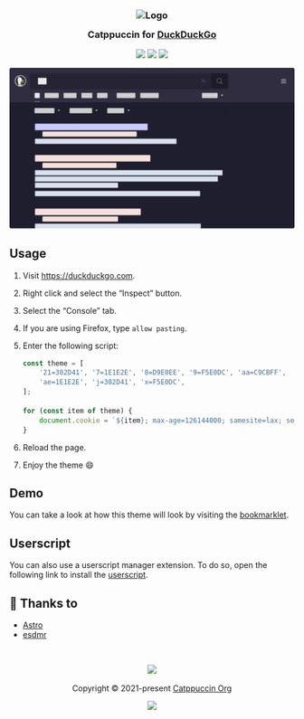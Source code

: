 <h3 align="center">
	<img src="https://raw.githubusercontent.com/catppuccin/catppuccin/main/assets/logos/exports/1544x1544_circle.png" width="100" alt="Logo"/><br/>
	<img src="https://raw.githubusercontent.com/catppuccin/catppuccin/main/assets/misc/transparent.png" height="30" width="0px"/>
	Catppuccin for <a href="https://duckduckgo.com">DuckDuckGo</a>
	<img src="https://raw.githubusercontent.com/catppuccin/catppuccin/main/assets/misc/transparent.png" height="30" width="0px"/>
</h3>

<p align="center">
	<a href="https://github.com/catppuccin/duckduckgo/stargazers"><img src="https://img.shields.io/github/stars/catppuccin/duckduckgo?colorA=363a4f&colorB=b7bdf8&style=for-the-badge"></a>
	<a href="https://github.com/catppuccin/duckduckgo/issues"><img src="https://img.shields.io/github/issues/catppuccin/duckduckgo?colorA=363a4f&colorB=f5a97f&style=for-the-badge"></a>
	<a href="https://github.com/catppuccin/duckduckgo/contributors"><img src="https://img.shields.io/github/contributors/catppuccin/duckduckgo?colorA=363a4f&colorB=a6da95&style=for-the-badge"></a>
</p>

![DuckDuckGo Theme Preview](assets/preview.png)

## Usage

1. Visit <https://duckduckgo.com>.
2. Right click and select the “Inspect” button.
3. Select the “Console” tab.
4. If you are using Firefox, type `allow pasting`.
5. Enter the following script:

	```js
	const theme = [
		'21=302D41', '7=1E1E2E', '8=D9E0EE', '9=F5E0DC', 'aa=C9CBFF',
		'ae=1E1E2E', 'j=302D41', 'x=F5E0DC',
	];

	for (const item of theme) {
		document.cookie = `${item}; max-age=126144000; samesite=lax; secure`;
	}
	```

6. Reload the page.
7. Enjoy the theme 😄

## Demo

You can take a look at how this theme will look by visiting the
[bookmarklet](https://duckduckgo.com/?k21=302D41&k7=1E1E2E&k8=D9E0EE&k9=F5E0DC&kaa=C9CBFF&kae=1E1E2E&kj=302D41&kx=F5E0DC).

## Userscript

You can also use a userscript manager extension. To do so, open the following link to
install the
[userscript](https://raw.githubusercontent.com/catppuccin/duckduckgo/main/theme.user.js).

## 💝 Thanks to

- [Astro](https://github.com/narutoxy)
- [esdmr](https://github.com/esdmr)

&nbsp;

<p align="center"><img src="https://raw.githubusercontent.com/catppuccin/catppuccin/main/assets/footers/gray0_ctp_on_line.svg?sanitize=true" /></p>
<p align="center">Copyright &copy; 2021-present <a href="https://github.com/catppuccin" target="_blank">Catppuccin Org</a>
<p align="center"><a href="https://github.com/catppuccin/catppuccin/blob/main/LICENSE"><img src="https://img.shields.io/static/v1.svg?style=for-the-badge&label=License&message=MIT&logoColor=d9e0ee&colorA=363a4f&colorB=b7bdf8"/></a></p>
